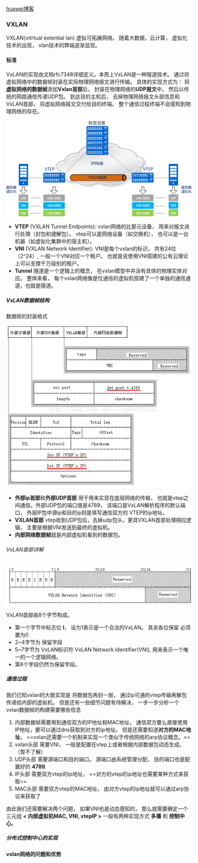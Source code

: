 [huawei博客](https://forum.huawei.com/enterprise/zh/thread/580901140361527296)



### VXLAN

VXLAN(vitrtual extential lan) 虚拟可拓展网络。 随着大数据，云计算， 虚拟化技术的出现， vlan技术的弊端逐渐显现。 

#### 标准

VxLAN的实现由文档rfc7348详细定义。本质上VxLAN是一种隧道技术。 通过将虚拟网络中的数据帧封装在实际物理网络报文进行传输。 具体的实现方式为： 将**虚拟网络的数据帧**添加**Vxlan首部**后， 封装在物理网络的**UDP报文**中， 然后以传统的网路通信传递UDP包。 到达目的主机后， 去掉物理网络报文头部信息和VxLAN首部， 将虚拟网络报文交付给目的终端。 整个通信过程终端不会感知到物理网络的存在。

 ![img](vxlan.assets/5652c940898f4.png)

- **VTEP** (VXLAN Tunnel Endpoints): vxlan网络的比那元设备， 用来对报文进行处理（封包和捷解包）。 vtep可以是网络设备（如交换机）， 也可以是一台机器（如虚拟化集群中的宿主机）。
- **VNI**   (VXLAN Network Identifier): VNI是每个vxlan的标识， 共有24位（2^24）, 一般一个VNI对应一个租户。 也就是说使用VNI搭建的公有云理论上可以支撑千万级别的租户。
- **Tunnel**   隧道是一个逻辑上的概念， 在vxlan模型中并没有具体的物理实体对应。 整体来看， 每个vxlan网络像是位通信的虚拟机搭建了一个单独的通信通道，也就是隧道。



##### VxLAN数据帧结构

数据帧的封装格式

![img](vxlan.assets/Center.png) 

-  **外部ip首部**和**外部UDP首部** 用于用来实现在底层网络的传输， 也就是vtep之间通信。外部UDP包的端口值是4789， 该端口是VxLAN解析程序的默认端口， 外层IP包中源ip和目的ip则是填写通信双方的 VTEP的ip地址。 
- **VXLAN首部** vtep收到UDP包后，去掉udp包头，更具VXLAN首部处理相应逻辑， 主要是根据VNI发送到最终的虚拟机。
- **内部网络数据帧**就是内部虚拟机看到的数据包。

###### VxLAN首部详解

![img](vxlan.assets/Center-1681725349811-27.png) 

VxLAN首部由8个字节构成。

- 第一个字节中标志位 **I**， 设为1表示是一个合法的VxLAN。 其余各位保留 必须置为0
- 2~4字节为 保留字段
- 5~7字节为 VxLAN标识符 VxLAN Network Identifier(VNI), 用来表示一个唯一的一个逻辑网络。
- 第8个字段仍然为保留字段。



##### 通信过程

我们已知vxlan的大致实现是 将数据包再封一层， 通过ip可通的vtep传输再解包传递给内部的虚拟机。 但是还有一些细节问题有待解决， 一步一步分析一个vxlan数据帧的构建需要哪些信息

1. 内部数据帧需要用到通信双方的IP地址和MAC地址， 通信双方要么直接使用IP地址，要可以通过dns获取到对方的ip地址。 但是还需要知道**对方的MAC地址**， ==vxlan还需要一个机制来实现一个类似于传统网络的arp协议概念。==
2. vxlan头部 需要VNI， 一般是配置在vtep上或者根据内部数据包动态生成。 （暂不了解）
3. UDP头部  需要源端口和目的端口。 源端口由系统管理分配， 目的端口也是配置好的 **4789**.
4. IP头部  需要双方vtep的ip地址， ==对方的vtep的ip地址也需要某种方式来获取==
5. MAC头部  需要双方vtep的MAC地址， 由对方vtep的ip地址就可以通过arp协议来获取了

由此我们还需要解决两个问题， 如果VNI也是动态感知的， 那么就需要确定一个三元组  **< 内部虚拟机MAC, VNI, vtepIP >**   一般有两种实现方式 **多播** 和 **控制中心**。

##### 分布式控制中心的实现



#### vxlan网络的问题和优势





